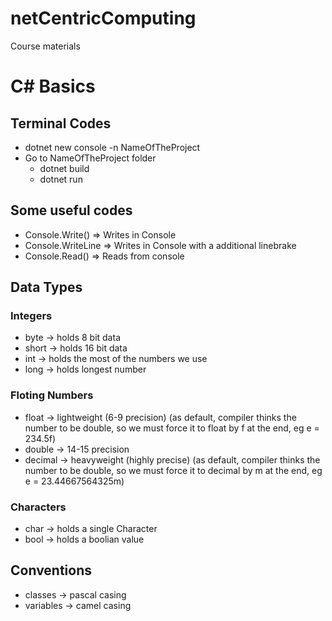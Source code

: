 # netCentricComputing
Course materials

# C# Basics

## Terminal Codes
- dotnet new console -n NameOfTheProject
- Go to NameOfTheProject folder
    - dotnet build
    - dotnet run
    
## Some useful codes  
- Console.Write() => Writes in Console
- Console.WriteLine => Writes in Console with a additional linebrake
- Console.Read() => Reads from console

## Data Types
### Integers
- byte -> holds 8 bit data
- short -> holds 16 bit data
- int -> holds the most of the numbers we use
- long -> holds longest number 
### Floting Numbers
- float  -> lightweight (6-9 precision) (as default, compiler thinks the number to be double, so we must force it to float by f at the end, eg e = 234.5f)
- double -> 14-15 precision
- decimal -> heavyweight (highly precise) (as default, compiler thinks the number to be double, so we must force it to decimal by m at the end, eg e = 23.44667564325m)
### Characters
- char -> holds a single Character
- bool -> holds a boolian value
## Conventions
 - classes -> pascal casing
 - variables -> camel casing
